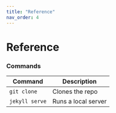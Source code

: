 ```yaml
---
title: "Reference"
nav_order: 4
---
```


# Reference

### Commands
| Command | Description |
|---------|------------|
| `git clone` | Clones the repo |
| `jekyll serve` | Runs a local server |
